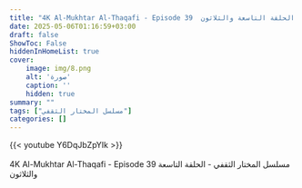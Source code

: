 ```yaml
---
title: "4K Al-Mukhtar Al-Thaqafi - Episode 39  مسلسل المختار الثقفي - الحلقة التاسعة والثلاثون"
date: 2025-05-06T01:16:59+03:00
draft: false
ShowToc: False
hiddenInHomeList: true
cover:
    image: img/8.png
    alt: 'صورة'
    caption: ''
    hidden: true
summary: ""
tags: ["مسلسل المختار الثقفي"]
categories: []
---
```


{{< youtube Y6DqJbZpYIk >}}  
<br>
4K Al-Mukhtar Al-Thaqafi - Episode 39  مسلسل المختار الثقفي - الحلقة التاسعة والثلاثون
